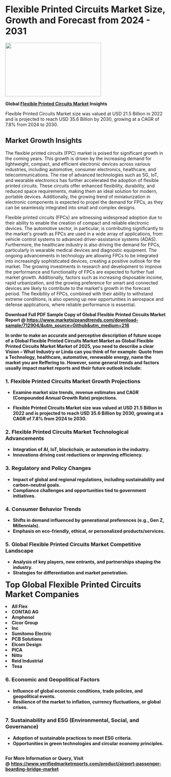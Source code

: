 <H1>Flexible Printed Circuits Market Size, Growth and Forecast from 2024 - 2031</H1><img class="aligncenter size-medium wp-image-584254" src="https://thirdeyenews.in/wp-content/uploads/2024/09/Global-Market-Research-300x168.jpeg" alt="" width="300" height="168" /><p><strong>Global&nbsp;<a href="https://www.marketsizeandtrends.com/download-sample/712904/&amp;utm_source=Github&utm_medium=216">Flexible Printed Circuits Market</a> Insights</strong></p><p>Flexible Printed Circuits Market size was valued at USD 21.5 Billion in 2022 and is projected to reach USD 35.6 Billion by 2030, growing at a CAGR of 7.8% from 2024 to 2030.</p><p><h2>Market Growth Insights</h2> <p>The flexible printed circuits (FPC) market is poised for significant growth in the coming years. This growth is driven by the increasing demand for lightweight, compact, and efficient electronic devices across various industries, including automotive, consumer electronics, healthcare, and telecommunications. The rise of advanced technologies such as 5G, IoT, and wearable electronics has further accelerated the adoption of flexible printed circuits. These circuits offer enhanced flexibility, durability, and reduced space requirements, making them an ideal solution for modern, portable devices. Additionally, the growing trend of miniaturization in electronic components is expected to propel the demand for FPCs, as they can be seamlessly integrated into small and complex designs.</p> <p><strong></strong></p> <p>Flexible printed circuits (FPCs) are witnessing widespread adoption due to their ability to enable the creation of compact and reliable electronic devices. The automotive sector, in particular, is contributing significantly to the market's growth as FPCs are used in a wide array of applications, from vehicle control systems to advanced driver-assistance systems (ADAS). Furthermore, the healthcare industry is also driving the demand for FPCs, particularly in wearable medical devices and diagnostic equipment. The ongoing advancements in technology are allowing FPCs to be integrated into increasingly sophisticated devices, creating a positive outlook for the market. The growing investments in research and development to improve the performance and functionality of FPCs are expected to further fuel market growth. Additionally, factors such as increasing disposable income, rapid urbanization, and the growing preference for smart and connected devices are likely to contribute to the market's growth in the forecast period. The flexibility of FPCs, combined with their ability to withstand extreme conditions, is also opening up new opportunities in aerospace and defense applications, where reliable performance is essential. <p><strong></p><p><span class=""><strong>Download Full PDF Sample Copy of Global Flexible Printed Circuits Market Report</strong> @ <a href="https://www.marketsizeandtrends.com/download-sample/712904/&amp;utm_source=Github&utm_medium=216" target="_blank">https://www.marketsizeandtrends.com/download-sample/712904/&amp;utm_source=Github&utm_medium=216</a></span></p><p>In order to make an accurate and perceptive description of future scope of a Global&nbsp;Flexible Printed Circuits Market Market as Global&nbsp;Flexible Printed Circuits Market Market of 2025, you need to describe a clear Vision &ndash; What Industry or Linda can you think of for example: Quote from a Technology, healthcare, automotive, renewable energy, name the market you are Reffering to. However, some general trends and factors usually impact market reports and their future outlook include:</p><h3>1.&nbsp;<strong>Flexible Printed Circuits Market Growth Projections</strong></h3><ul><li>Examine market size trends, revenue estimates and CAGR (Compounded Annual Growth Rate) projections.</li><li><p>Flexible Printed Circuits Market size was valued at USD 21.5 Billion in 2022 and is projected to reach USD 35.6 Billion by 2030, growing at a CAGR of 7.8% from 2024 to 2030.</p></li></ul><h3>2.&nbsp;<strong>Flexible Printed Circuits Market Technological Advancements</strong></h3><ul><li>Integration of AI, IoT, blockchain, or automation in the industry.</li><li>Innovations driving cost reductions or improving efficiency.</li></ul><h3>3.&nbsp;<strong>Regulatory and Policy Changes</strong></h3><ul><li>Impact of global and regional regulations, including sustainability and carbon-neutral goals.</li><li>Compliance challenges and opportunities tied to government initiatives.</li></ul><h3>4.&nbsp;<strong>Consumer Behavior Trends</strong></h3><ul><li>Shifts in demand influenced by generational preferences (e.g., Gen Z, Millennials).</li><li>Emphasis on eco-friendly, ethical, or personalized products/services.</li></ul><h3>5.&nbsp;<strong>Global Flexible Printed Circuits Market Competitive Landscape</strong></h3><ul><li>Analysis of key players, new entrants, and partnerships shaping the industry.</li><li>Strategies for differentiation and market penetration.</li></ul><p data-pm-slice="1 1 []"><span style="color: inherit; font-family: inherit; font-size: 25px;">Top Global Flexible Printed Circuits Market Companies</span></p><div class="" data-test-id=""><p><li>All Flex</li><li> CONTAG AG</li><li> Amphenol</li><li> Cicor Group</li><li> Inc</li><li> Sumitomo Electric</li><li> PCB Solutions</li><li> Elcom Design</li><li> PICA</li><li> Nitto</li><li> Reid Industrial</li><li> Tesa</li></p></div><h3>6.&nbsp;<strong>Economic and Geopolitical Factors</strong></h3><ul><li>Influence of global economic conditions, trade policies, and geopolitical events.</li><li>Resilience of the market to inflation, currency fluctuations, or global crises.</li></ul><h3>7.&nbsp;<strong>Sustainability and ESG (Environmental, Social, and Governance)</strong></h3><ul><li>Adoption of sustainable practices to meet ESG criteria.</li><li>Opportunities in green technologies and circular economy principles.</li></ul><h2><strong style="font-size: 14px;">For More Information or Query, Visit @&nbsp;</strong><a style="background-color: #ffffff; font-size: 14px;" href="https://www.marketsizeandtrends.com/report/flexible-printed-circuits-market/" target="_blank">https://www.verifiedmarketreports.com/product/airport-passenger-boarding-bridge-market</a></h2>

